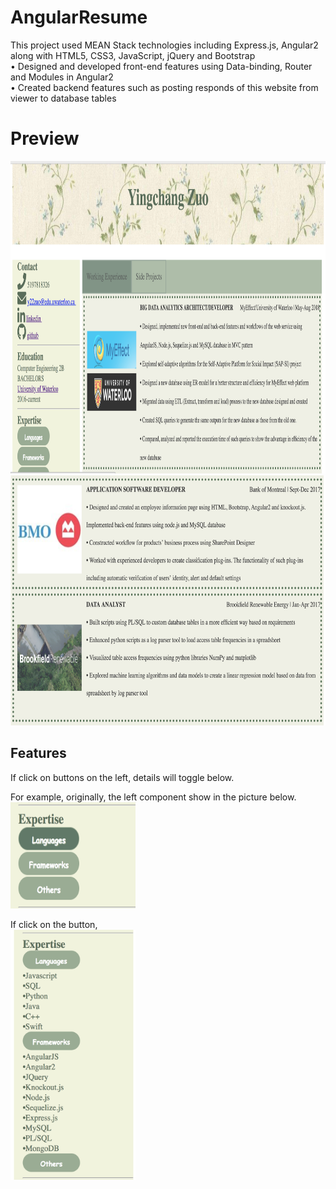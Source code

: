 # AngularResume

This project used MEAN Stack technologies including Express.js, Angular2 along with HTML5, CSS3, JavaScript, jQuery and Bootstrap<br>
•	Designed and developed front-end features using Data-binding, Router and Modules in Angular2<br>
•	Created backend features such as posting responds of this website from viewer to database tables <br>


# Preview
<img src="https://github.com/zuoyingchang/Resume-Website/blob/6082acb3ead3191b9905705fd5371bc3776c7dc6/README_assets/Screen%20Shot%202018-08-26%20at%201.08.01%20PM.png" width="900" height="500" alt="error"/>
<img src="https://github.com/zuoyingchang/Resume-Website/blob/6082acb3ead3191b9905705fd5371bc3776c7dc6/README_assets/Screen%20Shot%202018-08-26%20at%201.07.52%20PM.png" width="700" height="400" alt="error"/>


## Features
If click on buttons on the left, details will toggle below. <br>

For example, originally, the left component show in the picture below.<br>
<img src="https://github.com/zuoyingchang/Resume-Website/blob/6082acb3ead3191b9905705fd5371bc3776c7dc6/README_assets/Screen%20Shot%202018-08-26%20at%201.08.41%20PM.png" width="200" height="170" alt="error"/>

If click on the button, <br>
<img src="https://github.com/zuoyingchang/Resume-Website/blob/6082acb3ead3191b9905705fd5371bc3776c7dc6/README_assets/Screen%20Shot%202018-08-26%20at%201.08.35%20PM.png" width="200" height="400" alt="error"/>
